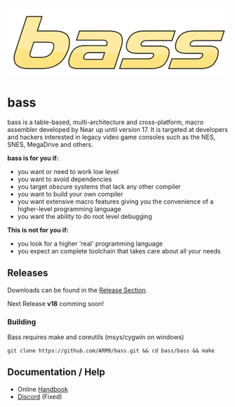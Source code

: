 ![bass](doc/bass.svg)


# bass

bass is a table-based, multi-architecture and cross-platform, macro assembler developed by Near up until version 17. It is targeted at developers and hackers interested in legacy video game consoles such as the NES, SNES, MegaDrive and others.

**bass is for you if:**
  * you want or need to work low level
  * you want to avoid dependencies
  * you target obscure systems that lack any other compiler
  * you want to build your own compiler
  * you want extensive macro features giving you the convenience of a higher-level programming language
  * you want the ability to do root level debugging

**This is not for you if:**
  * you look for a higher 'real' programming language
  * you expect an complete toolchain that takes care about all your needs


## Releases
Downloads can be found in the [Release Section](https://github.com/ARM9/bass/releases).

Next Release **v18** comming soon!


### Building
Bass requires make and coreutils (msys/cygwin on windows)
```
git clone https://github.com/ARM9/bass.git && cd bass/bass && make
```

## Documentation / Help
  * Online [Handbook](doc/index.md)
  * [Discord](https://discord.gg/B27hf27ZVf) (Fixed)
